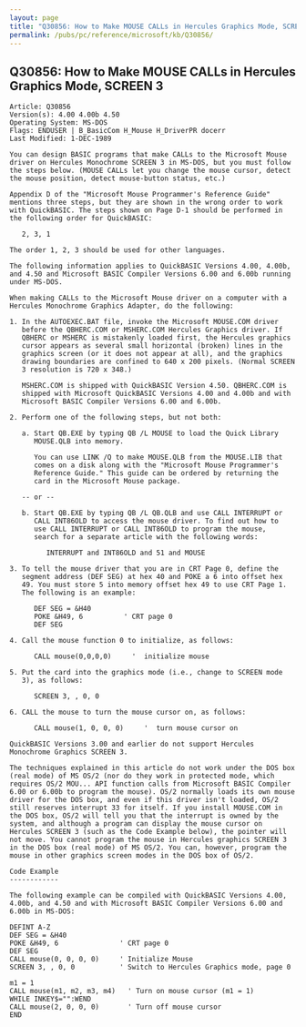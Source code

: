 ```yaml
---
layout: page
title: "Q30856: How to Make MOUSE CALLs in Hercules Graphics Mode, SCREEN 3"
permalink: /pubs/pc/reference/microsoft/kb/Q30856/
---
```


## Q30856: How to Make MOUSE CALLs in Hercules Graphics Mode, SCREEN 3

	Article: Q30856
	Version(s): 4.00 4.00b 4.50
	Operating System: MS-DOS
	Flags: ENDUSER | B_BasicCom H_Mouse H_DriverPR docerr
	Last Modified: 1-DEC-1989
	
	You can design BASIC programs that make CALLs to the Microsoft Mouse
	driver on Hercules Monochrome SCREEN 3 in MS-DOS, but you must follow
	the steps below. (MOUSE CALLs let you change the mouse cursor, detect
	the mouse position, detect mouse-button status, etc.)
	
	Appendix D of the "Microsoft Mouse Programmer's Reference Guide"
	mentions three steps, but they are shown in the wrong order to work
	with QuickBASIC. The steps shown on Page D-1 should be performed in
	the following order for QuickBASIC:
	
	   2, 3, 1
	
	The order 1, 2, 3 should be used for other languages.
	
	The following information applies to QuickBASIC Versions 4.00, 4.00b,
	and 4.50 and Microsoft BASIC Compiler Versions 6.00 and 6.00b running
	under MS-DOS.
	
	When making CALLs to the Microsoft Mouse driver on a computer with a
	Hercules Monochrome Graphics Adapter, do the following:
	
	1. In the AUTOEXEC.BAT file, invoke the Microsoft MOUSE.COM driver
	   before the QBHERC.COM or MSHERC.COM Hercules Graphics driver. If
	   QBHERC or MSHERC is mistakenly loaded first, the Hercules graphics
	   cursor appears as several small horizontal (broken) lines in the
	   graphics screen (or it does not appear at all), and the graphics
	   drawing boundaries are confined to 640 x 200 pixels. (Normal SCREEN
	   3 resolution is 720 x 348.)
	
	   MSHERC.COM is shipped with QuickBASIC Version 4.50. QBHERC.COM is
	   shipped with Microsoft QuickBASIC Versions 4.00 and 4.00b and with
	   Microsoft BASIC Compiler Versions 6.00 and 6.00b.
	
	2. Perform one of the following steps, but not both:
	
	   a. Start QB.EXE by typing QB /L MOUSE to load the Quick Library
	      MOUSE.QLB into memory.
	
	      You can use LINK /Q to make MOUSE.QLB from the MOUSE.LIB that
	      comes on a disk along with the "Microsoft Mouse Programmer's
	      Reference Guide." This guide can be ordered by returning the
	      card in the Microsoft Mouse package.
	
	   -- or --
	
	   b. Start QB.EXE by typing QB /L QB.QLB and use CALL INTERRUPT or
	      CALL INT86OLD to access the mouse driver. To find out how to
	      use CALL INTERRUPT or CALL INT86OLD to program the mouse,
	      search for a separate article with the following words:
	
	         INTERRUPT and INT86OLD and 51 and MOUSE
	
	3. To tell the mouse driver that you are in CRT Page 0, define the
	   segment address (DEF SEG) at hex 40 and POKE a 6 into offset hex
	   49. You must store 5 into memory offset hex 49 to use CRT Page 1.
	   The following is an example:
	
	      DEF SEG = &H40
	      POKE &H49, 6          ' CRT page 0
	      DEF SEG
	
	4. Call the mouse function 0 to initialize, as follows:
	
	      CALL mouse(0,0,0,0)     '  initialize mouse
	
	5. Put the card into the graphics mode (i.e., change to SCREEN mode
	   3), as follows:
	
	      SCREEN 3, , 0, 0
	
	6. CALL the mouse to turn the mouse cursor on, as follows:
	
	      CALL mouse(1, 0, 0, 0)     '  turn mouse cursor on
	
	QuickBASIC Versions 3.00 and earlier do not support Hercules
	Monochrome Graphics SCREEN 3.
	
	The techniques explained in this article do not work under the DOS box
	(real mode) of MS OS/2 (nor do they work in protected mode, which
	requires OS/2 MOU... API function calls from Microsoft BASIC Compiler
	6.00 or 6.00b to program the mouse). OS/2 normally loads its own mouse
	driver for the DOS box, and even if this driver isn't loaded, OS/2
	still reserves interrupt 33 for itself. If you install MOUSE.COM in
	the DOS box, OS/2 will tell you that the interrupt is owned by the
	system, and although a program can display the mouse cursor on
	Hercules SCREEN 3 (such as the Code Example below), the pointer will
	not move. You cannot program the mouse in Hercules graphics SCREEN 3
	in the DOS box (real mode) of MS OS/2. You can, however, program the
	mouse in other graphics screen modes in the DOS box of OS/2.
	
	Code Example
	------------
	
	The following example can be compiled with QuickBASIC Versions 4.00,
	4.00b, and 4.50 and with Microsoft BASIC Compiler Versions 6.00 and
	6.00b in MS-DOS:
	
	DEFINT A-Z
	DEF SEG = &H40
	POKE &H49, 6               ' CRT page 0
	DEF SEG
	CALL mouse(0, 0, 0, 0)     ' Initialize Mouse
	SCREEN 3, , 0, 0           ' Switch to Hercules Graphics mode, page 0
	
	m1 = 1
	CALL mouse(m1, m2, m3, m4)   ' Turn on mouse cursor (m1 = 1)
	WHILE INKEY$="":WEND
	CALL mouse(2, 0, 0, 0)       ' Turn off mouse cursor
	END
